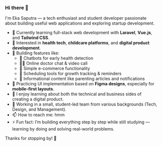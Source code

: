 ### Hi there 👋

I'm Eka Saputra — a tech enthusiast and student developer passionate about building useful web applications and exploring startup development.

- 🌱 Currently learning full-stack web development with **Laravel**, **Vue.js**, and **Tailwind CSS**.
- 🧠 Interested in **health tech**, **childcare platforms**, and **digital product development**.
- 🔧 Building features like:
  - 🤖 Chatbots for early health detection
  - 🧑‍⚕️ Online doctor chat & video call
  - 🛒 Simple e-commerce functionality
  - 📆 Scheduling tools for growth tracking & reminders
  - 📰 Informational content like parenting articles and notifications
- 🎨 Practicing UI implementation based on **Figma designs**, especially for **mobile-first layouts**.
- 💬 I enjoy learning about both the technical and business sides of creating a digital product.
- 👥 Working in a small, student-led team from various backgrounds (Tech, Design, and Management).
- 📫 How to reach me: hmm
- ⚡ Fun fact: I’m building everything step by step while still studying — learning by doing and solving real-world problems.

Thanks for stopping by! 🚀
